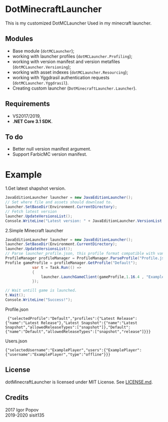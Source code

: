 # DotMinecraftLauncher
This is my customized DotMCLauncher
Used in my minecraft launcher.

## Modules
- Base module (`dotMCLauncher`);
- working with launcher profiles (`dotMCLauncher.Profiling`);
- working with version manifest and version metafiles (`dotMCLauncher.Versioning`);
- working with asset indexes (`dotMCLauncher.Resourcing`);
- working with Yggdrasil authentication requests (`dotMCLauncher.Yggdrasil`).
- Creating custom launcher (`DotMinecraftLauncher.Launcher`).
## Requirements

- VS2017/2019,
- **.NET Core 3.1 SDK**.

## To do
- Better null version manifest argument.
- Support FarbicMC version manifest.

# Example
1.Get latest shapshot version.
```cs
JavaEditionLauncher launcher = new JavaEditionLauncher();
// Set where file and assets should download to.
launcher.SetBaseDir(Environment.CurrentDirectory);
// Fetch latest version
launcher.UpdateVersionsList();
Console.WriteLine("Latest version: " + JavaEditionLauncher.VersionList.LatestVersions.Snapshot);
```
2.Simple Minecraft launcher
```cs
JavaEditionLauncher launcher = new JavaEditionLauncher();
launcher.SetBaseDir(Environment.CurrentDirectory);
launcher.UpdateVersionsList();
// Parse launcher_profile.json, this profile format compatible with vannila launcher.
ProfileManager profileManager = ProfileManager.ParseProfile("Profile.json");
Profile gameProfile = profileManager.GetProfile("Default");
            var t = Task.Run(() =>
            {
                launcher.LaunchGameClient(gameProfile,1.16.4 , "ExamplePlayer");
            });

// Wait untill game is launched.
t.Wait();
Console.WriteLine("Success!");
```
Profile.json
```
 {"selectedProfile":"Default","profiles":{"Latest Release":{"name":"Latest Release"},"Latest Snapshot":{"name":"Latest Snapshot","allowedReleaseTypes":["snapshot"]},"Default":{"name":"Default","allowedReleaseTypes":["snapshot","release"]}}}
```
Users.json
```
{"selectedUsername":"ExamplePlayer","users":{"ExamplePlayer":{"username":"ExamplePlayer","type":"offline"}}}
```












## License
dotMinecraftLauncher is licensed under MIT License. See [LICENSE.md](/LICENSE.md).

## Credits
2017 Igor Popov  
2019-2020 sisit135

